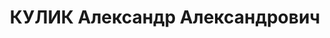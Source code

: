 ---
title: КУЛИК Александр Александрович
description: "1905 р., м. Красноград Харківської обл., українець, із робітників, освіта\
  \ середня. Проживав у м. Полтава. Працівник заводу. \n  Заарештований 21 жовтня\
  \ 1937 р. Засуджений Верховним Судом СРСР 5 січня 1938 р. за ст.ст. 54-8, 54-11\
  \ КК УРСР до розстрілу з конфіскацією особистого майна. Вирок виконано 6 січня 1938\
  \ р. у м. Харків. \n  Реабілітований Верховним Судом СРСР 21 березня 1961 р."
---